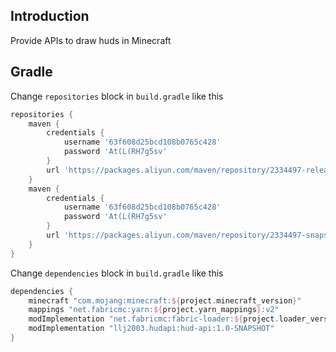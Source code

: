 ## Introduction
Provide APIs to draw huds in Minecraft

## Gradle
Change `repositories` block in `build.gradle` like this
```groovy
repositories {
    maven {
        credentials {
            username '63f608d25bcd108b0765c428'
            password 'At(L(RH7g5sv'
        }
        url 'https://packages.aliyun.com/maven/repository/2334497-release-xYw66J/'
    }
    maven {
        credentials {
            username '63f608d25bcd108b0765c428'
            password 'At(L(RH7g5sv'
        }
        url 'https://packages.aliyun.com/maven/repository/2334497-snapshot-qUPlEb/'
    }
}
```
Change `dependencies` block in `build.gradle` like this

```groovy
dependencies {
    minecraft "com.mojang:minecraft:${project.minecraft_version}"
    mappings "net.fabricmc:yarn:${project.yarn_mappings}:v2"
    modImplementation "net.fabricmc:fabric-loader:${project.loader_version}"
    modImplementation "llj2003.hudapi:hud-api:1.0-SNAPSHOT"
}
```
